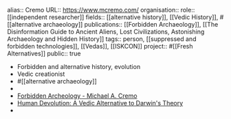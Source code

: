 alias:: Cremo
URL:: https://www.mcremo.com/
organisation::
role:: [[independent researcher]] 
fields:: [[alternative history]], [[Vedic History]], #[[alternative archaeology]] 
publications:: [[Forbidden Archaeology]], [[The Disinformation Guide to Ancient Aliens, Lost Civilizations, Astonishing Archaeology and Hidden History]] 
tags:: person, [[suppressed and forbidden technologies]], [[Vedas]], [[ISKCON]] 
project:: #[[Fresh Alternatives]] 
public:: true

- Forbidden and alternative history, evolution
- Vedic creationist
- #[[alternative archaeology]]
-
- [Forbidden Archeology - Michael A. Cremo](https://www.mcremo.com/)
- [Human Devolution: A Vedic Alternative to Darwin's Theory](http://www.humandevolution.com/)
-